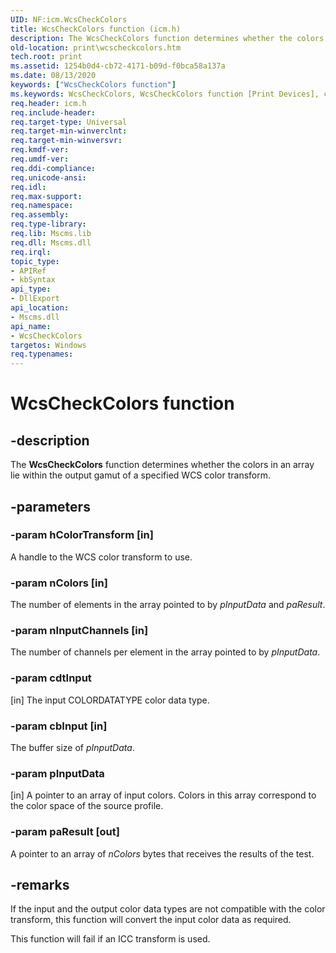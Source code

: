 ```yaml
---
UID: NF:icm.WcsCheckColors
title: WcsCheckColors function (icm.h)
description: The WcsCheckColors function determines whether the colors in an array lie within the output gamut of a specified WCS color transform.
old-location: print\wcscheckcolors.htm
tech.root: print
ms.assetid: 1254b0d4-cb72-4171-b09d-f0bca58a137a
ms.date: 08/13/2020
keywords: ["WcsCheckColors function"]
ms.keywords: WcsCheckColors, WcsCheckColors function [Print Devices], colorfnc_abd03c7d-c516-4c81-a0ff-df351cac753e.xml, icm/WcsCheckColors, print.wcscheckcolors
req.header: icm.h
req.include-header: 
req.target-type: Universal
req.target-min-winverclnt:
req.target-min-winversvr: 
req.kmdf-ver: 
req.umdf-ver: 
req.ddi-compliance: 
req.unicode-ansi: 
req.idl: 
req.max-support: 
req.namespace: 
req.assembly: 
req.type-library: 
req.lib: Mscms.lib
req.dll: Mscms.dll
req.irql: 
topic_type:
- APIRef
- kbSyntax
api_type:
- DllExport
api_location:
- Mscms.dll
api_name:
- WcsCheckColors
targetos: Windows
req.typenames: 
---
```


# WcsCheckColors function

## -description

The **WcsCheckColors** function determines whether the colors in an array lie within the output gamut of a specified WCS color transform.

## -parameters

### -param hColorTransform [in]

A handle to the WCS color transform to use.

### -param nColors [in]

The number of elements in the array pointed to by *pInputData* and *paResult*.

### -param nInputChannels [in]

The number of channels per element in the array pointed to by *pInputData*.

### -param cdtInput 
[in]
The input COLORDATATYPE color data type.

### -param cbInput [in]

The buffer size of *pInputData*.

### -param pInputData 
[in]
A pointer to an array of input colors. Colors in this array correspond to the color space of the source profile.

### -param paResult [out]

A pointer to an array of *nColors* bytes that receives the results of the test.

## -remarks

If the input and the output color data types are not compatible with the color transform, this function will convert the input color data as required.

This function will fail if an ICC transform is used.
